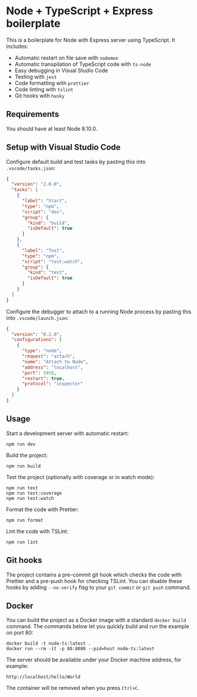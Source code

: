 # Node + TypeScript + Express boilerplate

This is a boilerplate for Node with Express server using TypeScript. It includes:

- Automatic restart on file save with `nodemon`
- Automatic transpilation of TypeScript code with `ts-node`
- Easy debugging in Visual Studio Code
- Testing with `jest`
- Code formatting with `prettier`
- Code linting with `tslint`
- Git hooks with `husky`

## Requirements

You should have at least Node 8.10.0.

## Setup with Visual Studio Code

Configure default build and test tasks by pasting this into `.vscode/tasks.json`:

```json
{
  "version": "2.0.0",
  "tasks": [
    {
      "label": "Start",
      "type": "npm",
      "script": "dev",
      "group": {
        "kind": "build",
        "isDefault": true
      }
    },
    {
      "label": "Test",
      "type": "npm",
      "script": "test:watch",
      "group": {
        "kind": "test",
        "isDefault": true
      }
    }
  ]
}
```

Configure the debugger to attach to a running Node process by pasting this into `.vscode/launch.json`:

```json
{
  "version": "0.2.0",
  "configurations": [
    {
      "type": "node",
      "request": "attach",
      "name": "Attach to Node",
      "address": "localhost",
      "port": 5858,
      "restart": true,
      "protocol": "inspector"
    }
  ]
}
```

## Usage

Start a development server with automatic restart:

```
npm run dev
```

Build the project:

```
npm run build
```

Test the project (optionally with coverage or in watch mode):

```
npm run test
npm run test:coverage
npm run test:watch
```

Format the code with Prettier:

```
npm run format
```

Lint the code with TSLint:

```
npm run lint
```

## Git hooks

The project contains a pre-commit git hook which checks the code with Prettier and a pre-push hook for checking TSLint. You can disable these hooks by adding `--no-verify` flag to your `git commit` or `git push` command.

## Docker

You can build the project as a Docker image with a standard `docker build` command. The commands below let you quickly build and run the example on port 80:

```
docker build -t node-ts:latest .
docker run --rm -it -p 80:8080 --pid=host node-ts:latest
```

The server should be available under your Docker machine address, for example:

```
http://localhost/hello/World
```

The container will be removed when you press `Ctrl+C`.
